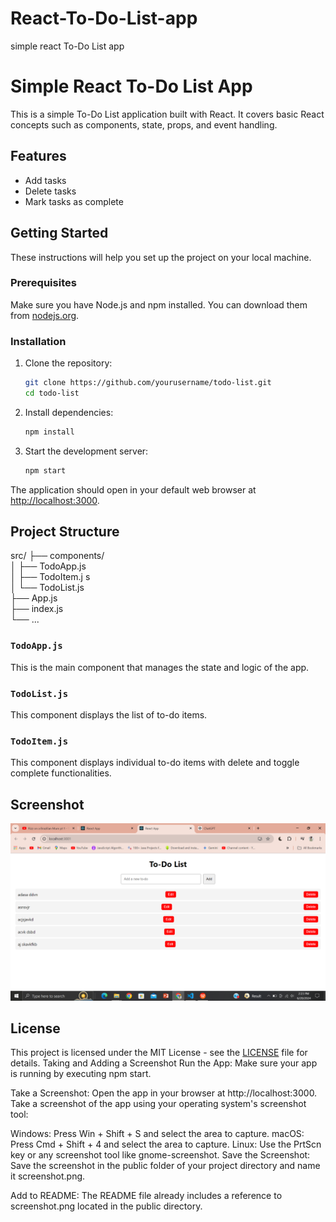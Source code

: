 # React-To-Do-List-app
simple react To-Do List app
# Simple React To-Do List App

This is a simple To-Do List application built with React. It covers basic React concepts such as components, state, props, and event handling.

## Features

- Add tasks
- Delete tasks
- Mark tasks as complete

## Getting Started

These instructions will help you set up the project on your local machine.

### Prerequisites

Make sure you have Node.js and npm installed. You can download them from [nodejs.org](https://nodejs.org/).

### Installation

1. Clone the repository:
    ```sh
    git clone https://github.com/yourusername/todo-list.git
    cd todo-list
    ```

2. Install dependencies:
    ```sh
    npm install
    ```

3. Start the development server:
    ```sh
    npm start
    ```

The application should open in your default web browser at [http://localhost:3000](http://localhost:3000).

## Project Structure

src/
├── components/ <br>
│ ├── TodoApp.js<br>
│ ├── TodoItem.j s<br>
│ └── TodoList.js <br>
├── App.js <br>
├── index.js <br>
└── ...

### `TodoApp.js`

This is the main component that manages the state and logic of the app.

### `TodoList.js`

This component displays the list of to-do items.

### `TodoItem.js`

This component displays individual to-do items with delete and toggle complete functionalities.

## Screenshot

![Screenshot of the To-Do List App](https://github.com/Asdesac/React-To-Do-List-app/blob/main/todo-list/src/Screenshot%20(331).png)

## License

This project is licensed under the MIT License - see the [LICENSE](LICENSE) file for details.
Taking and Adding a Screenshot
Run the App: Make sure your app is running by executing npm start.

Take a Screenshot: Open the app in your browser at http://localhost:3000. Take a screenshot of the app using your operating system's screenshot tool:

Windows: Press Win + Shift + S and select the area to capture.
macOS: Press Cmd + Shift + 4 and select the area to capture.
Linux: Use the PrtScn key or any screenshot tool like gnome-screenshot.
Save the Screenshot: Save the screenshot in the public folder of your project directory and name it screenshot.png.

Add to README: The README file already includes a reference to screenshot.png located in the public directory.
